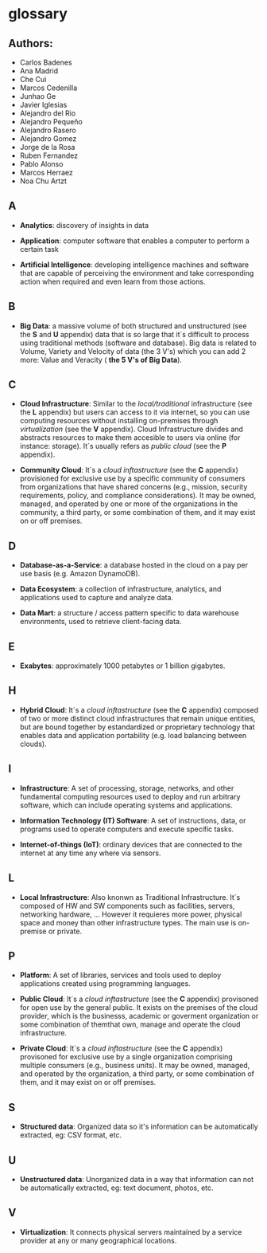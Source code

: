 # glossary

## Authors:
- Carlos Badenes
- Ana Madrid
- Che Cui
- Marcos Cedenilla
- Junhao Ge
- Javier Iglesias
- Alejandro del Rio
- Alejandro Pequeño
- Alejandro Rasero
- Alejandro Gomez
- Jorge de la Rosa
- Ruben Fernandez
- Pablo Alonso
- Marcos Herraez
- Noa Chu Artzt

## A
- **Analytics**: discovery of insights in data

- **Application**: computer software that enables a computer to perform a certain task

- **Artificial Intelligence**: developing intelligence machines and software that are capable of perceiving the environment and take corresponding action when required and even learn from those actions.


## B
- **Big Data**: a massive volume of both structured and unstructured (see the **S** and **U** appendix) data that is so large that it´s difficult to process using traditional methods (software and database). Big data is related to Volume, Variety and Velocity of data (the 3 V's) which you can add 2 more: Value and Veracity ( **the 5 V's of Big Data**).


## C
- **Cloud Infrastructure**: Similar to the *local/traditional* infrastructure (see the **L** appendix) but users can access to it via internet, so you can use computing resources without installing on-premises through *virtualization* (see the **V** appendix). Cloud Infrastructure divides and abstracts resources to make them accesible to users via online (for instance: storage). It´s usually refers as *public cloud* (see the **P** appendix).

- **Community Cloud**: It´s a *cloud inftastructure* (see the **C** appendix) provisioned for exclusive use by a specific community of consumers from organizations that have shared concerns (e.g., mission, security requirements, policy, and compliance considerations). It may be owned, managed, and operated by one or more of the organizations in the community, a third party, or some combination of them, and it may exist on or off premises. 

## D

- **Database-as-a-Service**: a database hosted in the cloud on a pay per use basis (e.g. Amazon DynamoDB).

- **Data Ecosystem**: a collection of infrastructure, analytics, and applications used to capture and analyze data.

- **Data Mart**: a structure / access pattern specific to data warehouse environments, used to retrieve client-facing data.

## E

- **Exabytes**:  approximately 1000 petabytes or 1 billion gigabytes. 

## H
- **Hybrid Cloud**: It´s a *cloud inftastructure* (see the **C** appendix) composed of two or more distinct cloud infrastructures that remain unique entities, but are bound together by estandardized or proprietary technology that enables data and application portability (e.g. load balancing between clouds).


## I
- **Infrastructure**: A set of processing, storage, networks, and other fundamental computing resources used to deploy and run arbitrary software, which can include operating systems and applications.

- **Information Technology (IT) Software**: A set of instructions, data, or programs used to operate computers and execute specific tasks.

- **Internet-of-things (IoT)**: ordinary devices that are connected to the internet at any time any where via sensors.

## L
- **Local Infrastructure**: Also knonwn as Traditional Infrastructure. It´s composed of HW and SW components such as facilities, servers, networking hardware, ... However it requieres more power, physical space and money than other infrastructure types. The main use is on-premise or private.


## P
- **Platform**:  A set of libraries, services and tools used to deploy applications created using programming languages.

- **Public Cloud**: It´s a *cloud inftastructure* (see the **C** appendix) provisoned for open use by the general public. It exists on the premises of the cloud provider, which is the businesss, academic or goverment organization or some combination of themthat own, manage and operate the cloud infrastructure.

- **Private Cloud**: It´s a *cloud inftastructure* (see the **C** appendix) provisoned for exclusive use by a single organization comprising multiple consumers (e.g., business units). It may be owned, managed, and operated by the organization, a third party, or some combination of them, and it may exist on or off premises.


## S
- **Structured data**: Organized data so it's information can be automatically extracted, eg: CSV format, etc.


## U
- **Unstructured data**: Unorganized data in a way that information can not be automatically extracted, eg: text document, photos, etc.


## V
- **Virtualization**: It connects physical servers maintained by a service provider at any or many geographical locations.
